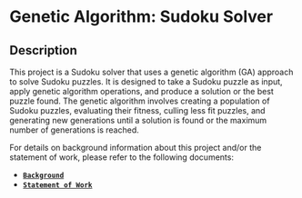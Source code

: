 # Genetic Algorithm: Sudoku Solver

## Description

This project is a Sudoku solver that uses a genetic algorithm (GA) approach to
solve Sudoku puzzles. It is designed to take a Sudoku puzzle as input, apply
genetic algorithm operations, and produce a solution or the best puzzle found.
The genetic algorithm involves creating a population of Sudoku puzzles,
evaluating their fitness, culling less fit puzzles, and generating new
generations until a solution is found or the maximum number of generations is
reached.

For details on background information about this project and/or the statement of
work, please refer to the following documents:

- **[`Background`](docs/background.md)**
- **[`Statement of Work`](docs/statement_of_work.md)**
